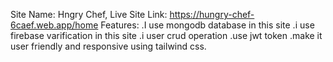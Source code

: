 Site Name: Hngry Chef,
Live Site Link: https://hungry-chef-6caef.web.app/home
Features:
.I use mongodb database in this site
.i use firebase varification in this site
.i user crud operation
.use jwt token
.make it user friendly and responsive using tailwind css.
